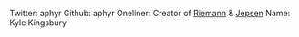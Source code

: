 Twitter: aphyr
Github: aphyr
Oneliner: Creator of <a target='_blank' href='http://riemann.io/'>Riemann</a> &amp; <a target='_blank' href='https://github.com/aphyr/jepsen'>Jepsen</a>
Name: Kyle Kingsbury